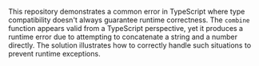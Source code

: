 This repository demonstrates a common error in TypeScript where type compatibility doesn't always guarantee runtime correctness.  The `combine` function appears valid from a TypeScript perspective, yet it produces a runtime error due to attempting to concatenate a string and a number directly.  The solution illustrates how to correctly handle such situations to prevent runtime exceptions.